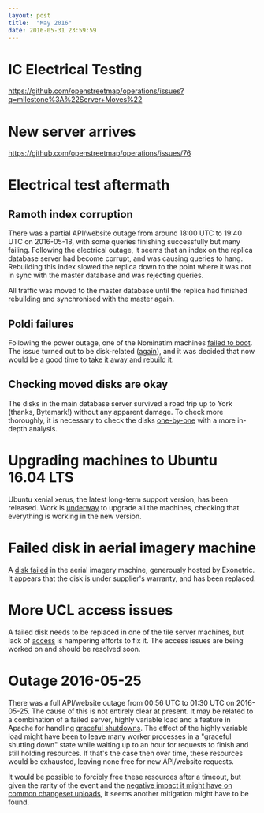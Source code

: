 ```yaml
---
layout: post
title:  "May 2016"
date: 2016-05-31 23:59:59
---
```


# IC Electrical Testing

https://github.com/openstreetmap/operations/issues?q=milestone%3A%22Server+Moves%22

# New server arrives

https://github.com/openstreetmap/operations/issues/76

# Electrical test aftermath

## Ramoth index corruption

There was a partial API/website outage from around 18:00 UTC to 19:40 UTC on 2016-05-18, with some queries finishing successfully but many failing. Following the electrical outage, it seems that an index on the replica database server had become corrupt, and was causing queries to hang. Rebuilding this index slowed the replica down to the point where it was not in sync with the master database and was rejecting queries.

All traffic was moved to the master database until the replica had finished rebuilding and synchronised with the master again.

## Poldi failures

Following the power outage, one of the Nominatim machines [failed to boot](https://github.com/openstreetmap/operations/issues/77). The issue turned out to be disk-related ([again](https://github.com/openstreetmap/operations/issues/42)), and it was decided that now would be a good time to [take it away and rebuild it](https://github.com/openstreetmap/operations/issues/79).

## Checking moved disks are okay

The disks in the main database server survived a road trip up to York (thanks, Bytemark!) without any apparent damage. To check more thoroughly, it is necessary to check the disks [one-by-one](https://github.com/openstreetmap/operations/issues/80) with a more in-depth analysis.

# Upgrading machines to Ubuntu 16.04 LTS

Ubuntu xenial xerus, the latest long-term support version, has been released. Work is [underway](https://github.com/openstreetmap/operations/issues/81) to upgrade all the machines, checking that everything is working in the new version.

# Failed disk in aerial imagery machine

A [disk failed](https://github.com/openstreetmap/operations/issues/74) in the aerial imagery machine, generously hosted by Exonetric. It appears that the disk is under supplier's warranty, and has been replaced.

# More UCL access issues

A failed disk needs to be replaced in one of the tile server machines, but lack of [access](https://github.com/openstreetmap/operations/issues/57) is hampering efforts to fix it. The access issues are being worked on and should be resolved soon.

# Outage 2016-05-25

There was a full API/website outage from 00:56 UTC to 01:30 UTC on 2016-05-25. The cause of this is not entirely clear at present. It may be related to a combination of a failed server, highly variable load and a feature in Apache for handling [graceful shutdowns](https://bz.apache.org/bugzilla/show_bug.cgi?id=53555). The effect of the highly variable load might have been to leave many worker processes in a "graceful shutting down" state while waiting up to an hour for requests to finish and still holding resources. If that's the case then over time, these resources would be exhausted, leaving none free for new API/website requests.

It would be possible to forcibly free these resources after a timeout, but given the rarity of the event and the [negative impact it might have on common changeset uploads](https://github.com/openstreetmap/chef/pull/66), it seems another mitigation might have to be found.
